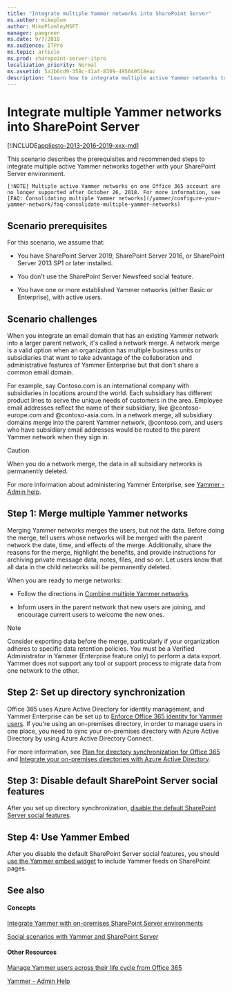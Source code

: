 ```yaml
---
title: "Integrate multiple Yammer networks into SharePoint Server"
ms.author: mikeplum
author: MikePlumleyMSFT
manager: pamgreen
ms.date: 9/7/2018
ms.audience: ITPro
ms.topic: article
ms.prod: sharepoint-server-itpro
localization_priority: Normal
ms.assetid: 5a1b6cd9-358c-41af-8309-495640518eac
description: "Learn how to integrate multiple active Yammer networks together with your SharePoint Server environment."
---
```


# Integrate multiple Yammer networks into SharePoint Server

[!INCLUDE[appliesto-2013-2016-2019-xxx-md](../includes/appliesto-2013-2016-2019-xxx-md.md)]

This scenario describes the prerequisites and recommended steps to integrate multiple active Yammer networks together with your SharePoint Server environment.

    [!NOTE] Multiple active Yammer networks on one Office 365 account are no longer supported after October 26, 2018. For more information, see [FAQ: Consolidating multiple Yammer networks](/yammer/configure-your-yammer-network/faq-consolidate-multiple-yammer-networks)
  
## Scenario prerequisites

For this scenario, we assume that:
  
- You have SharePoint Server 2019, SharePoint Server 2016, or SharePoint Server 2013 SP1 or later installed.
    
- You don't use the SharePoint Server Newsfeed social feature.
    
- You have one or more established Yammer networks (either Basic or Enterprise), with active users.
    
## Scenario challenges

When you integrate an email domain that has an existing Yammer network into a larger parent network, it's called a network merge. A network merge is a valid option when an organization has multiple business units or subsidiaries that want to take advantage of the collaboration and administrative features of Yammer Enterprise but that don't share a common email domain.
  
For example, say Contoso.com is an international company with subsidiaries in locations around the world. Each subsidiary has different product lines to serve the unique needs of customers in the area. Employee email addresses reflect the name of their subsidiary, like @contoso-europe.com and @contoso-asia.com. In a network merge, all subsidiary domains merge into the parent Yammer network, @contoso.com, and users who have subsidiary email addresses would be routed to the parent Yammer network when they sign in.
  
> [!CAUTION]
> When you do a network merge, the data in all subsidiary networks is permanently deleted. 
  
For more information about administering Yammer Enterprise, see [Yammer - Admin help](https://go.microsoft.com/fwlink/p/?LinkId=524338).
  
## Step 1: Merge multiple Yammer networks

Merging Yammer networks merges the users, but not the data. Before doing the merge, tell users whose networks will be merged with the parent network the date, time, and effects of the merge. Additionally, share the reasons for the merge, highlight the benefits, and provide instructions for archiving private message data, notes, files, and so on. Let users know that all data in the child networks will be permanently deleted.
  
When you are ready to merge networks:
  
- Follow the directions in [Combine multiple Yammer networks](/yammer/configure-your-yammer-network/consolidate-multiple-yammer-networks?redirectSourcePath=%252farticle%252fa22c1b20-9231-4ce2-a916-392b1056d002).
    
- Inform users in the parent network that new users are joining, and encourage current users to welcome the new ones.
    
> [!NOTE]
>  Consider exporting data before the merge, particularly if your organization adheres to specific data retention policies. You must be a Verified Administrator in Yammer (Enterprise feature only) to perform a data export. Yammer does not support any tool or support process to migrate data from one network to the other. 
  
## Step 2: Set up directory synchronization

Office 365 uses Azure Active Directory for identity management, and Yammer Enterprise can be set up to [Enforce Office 365 identity for Yammer users](https://go.microsoft.com/fwlink/?linkid=875042). If you're using an on-premises directory, in order to manage users in one place, you need to sync your on-premises directory with Azure Active Directory by using Azure Active Directory Connect. 
  
For more information, see [Plan for directory synchronization for Office 365](https://go.microsoft.com/fwlink/?linkid=875044) and [Integrate your on-premises directories with Azure Active Directory](https://go.microsoft.com/fwlink/p/?LinkId=869669).
  
## Step 3: Disable default SharePoint Server social features

After you set up directory synchronization, [disable the default SharePoint Server social features](hide-sharepoint-server-social-features.md).
  
## Step 4: Use Yammer Embed

After you disable the default SharePoint Server social features, you should [use the Yammer embed widget](add-the-yammer-embed-widget-to-a-sharepoint-page.md) to include Yammer feeds on SharePoint pages. 
  
## See also

#### Concepts

[Integrate Yammer with on-premises SharePoint Server environments](integrate-yammer-with-on-premises-sharepoint-server-environments.md)
  
[Social scenarios with Yammer and SharePoint Server](social-scenarios-with-yammer-and-sharepoint-server.md)
#### Other Resources

[Manage Yammer users across their life cycle from Office 365](https://go.microsoft.com/fwlink/?linkid=875043)

[Yammer - Admin Help](https://go.microsoft.com/fwlink/?linkid=525575)


